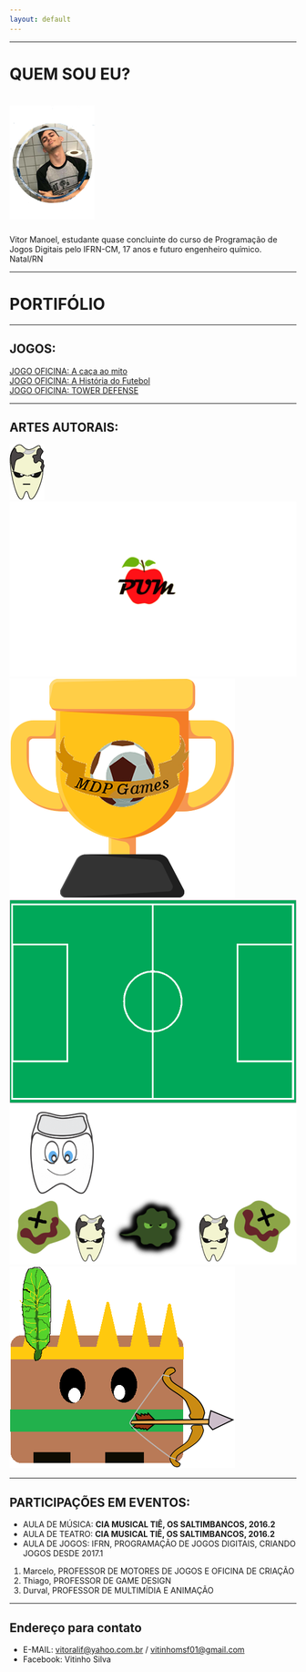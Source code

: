 ```yaml
---
layout: default
---
```

* * *



# QUEM SOU EU?  
# ![](pt1.png)  
Vitor Manoel, estudante quase concluinte do curso de Programação de Jogos Digitais pelo IFRN-CM, 17 anos e futuro engenheiro químico.
Natal/RN

 * * *
# PORTIFÓLIO  
 * * *  
## JOGOS:  
[JOGO OFICINA: A caça ao mito ](https://vitor04.github.io/a_caça_ao_mito/)  
[JOGO OFICINA: A História do Futebol ](https://vitor04.github.io/HistoryofSoccer/)  
[JOGO OFICINA: TOWER DEFENSE ](https://alvaromd2016.github.io/Tower%20Defense/)
 * * *  
## ARTES AUTORAIS:  
 ![](thgfdrghghrgjgfdrgjf.png)  
 ![](Nome.fw.png)
 ![](sprite6-sheet0.png)
 ![](fundo-sheet0.png)
 ![](LVitoria.png)
 ![](indio-sheet0.png)

 * * *  
## PARTICIPAÇÕES EM EVENTOS:    
 * AULA DE MÚSICA: **CIA MUSICAL TIÊ, OS SALTIMBANCOS, 2016.2**
 * AULA DE TEATRO: **CIA MUSICAL TIÊ, OS SALTIMBANCOS, 2016.2**
 * AULA DE JOGOS: IFRN, PROGRAMAÇÃO DE JOGOS DIGITAIS, CRIANDO JOGOS DESDE 2017.1
 
 1. Marcelo, PROFESSOR DE MOTORES DE JOGOS E OFICINA DE CRIAÇÃO
 2. Thiago, PROFESSOR DE GAME DESIGN
 3. Durval, PROFESSOR DE MULTIMÍDIA E ANIMAÇÃO
 * * *
 
 ## Endereço para contato
  * E-MAIL: vitoralif@yahoo.com.br / vitinhomsf01@gmail.com
  * Facebook: Vitinho Silva
 
 

